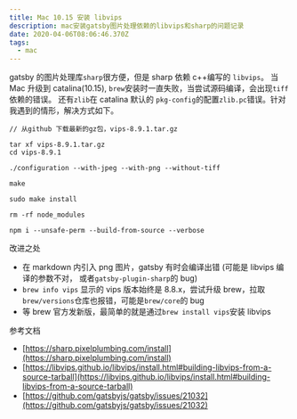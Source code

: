 ```yaml
---
title: Mac 10.15 安装 libvips
description: mac安装gatsby图片处理依赖的libvips和sharp的问题记录
date: 2020-04-06T08:06:46.370Z
tags:
  - mac
---
```


gatsby 的图片处理库`sharp`很方便，但是 sharp 依赖 c++编写的 `libvips`。
当 Mac 升级到 catalina(10.15), `brew`安装时一直失败，当尝试源码编译，会出现`tiff`依赖的错误。
还有`zlib`在 catalina 默认的 `pkg-config`的配置`zlib.pc`错误。针对我遇到的情形，解决方式如下。

```
// 从github 下载最新的gz包，vips-8.9.1.tar.gz

tar xf vips-8.9.1.tar.gz
cd vips-8.9.1

./configuration --with-jpeg --with-png --without-tiff

make

sudo make install

rm -rf node_modules

npm i --unsafe-perm --build-from-source --verbose

```

改进之处

- 在 markdown 内引入 png 图片，gatsby 有时会编译出错 (可能是 libvips 编译的参数不对， 或者`gatsby-plugin-sharp`的 bug)
- `brew info vips` 显示的 vips 版本始终是 8.8.x，尝试升级 brew，拉取`brew/versions`仓库也报错，可能是`brew/core`的 bug
- 等 brew 官方发新版，最简单的就是通过`brew install vips`安装 libvips

参考文档

- [https://sharp.pixelplumbing.com/install](https://sharp.pixelplumbing.com/install)
- [https://libvips.github.io/libvips/install.html#building-libvips-from-a-source-tarball](https://libvips.github.io/libvips/install.html#building-libvips-from-a-source-tarball)
- [https://github.com/gatsbyjs/gatsby/issues/21032](https://github.com/gatsbyjs/gatsby/issues/21032)
